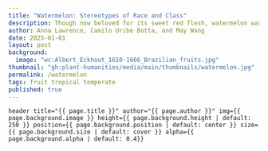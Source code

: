```yaml
---
title: "Watermelon: Stereotypes of Race and Class"
description: Though now beloved for its sweet red flesh, watermelon was historically a pale, sometimes bitter fruit valued for its rind, medicinal uses, and hydration. This story explores how Citrullus lanatus evolved over time and became entangled with cultural stereotypes, revealing its complex global and social history.
author: Anna Lawrence, Camilo Uribe Botta, and May Wang
date: 2025-01-01
layout: post
background:
  image: "wc:Albert_Eckhout_1610-1666_Brazilian_fruits.jpg"
thumbnail: "gh:plant-humanities/media/main/thumbnails/watermelon.jpg"
permalink: /watermelon
tags: fruit tropical temperate
published: true
---
```


`header title="{{ page.title }}" author="{{ page.author }}" img={{ page.background.image }} height={{ page.background.height | default: 250 }} position={{ page.background.position | default: center }} size={{ page.background.size | default: cover }} alpha={{ page.background.alpha | default: 0.4}}`
